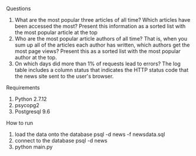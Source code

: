 Questions
1. What are the most popular three articles of all time? Which articles have been accessed the most? Present this information as a sorted list with the most popular article at the top
2. Who are the most popular article authors of all time? That is, when you sum up all of the articles each author has written, which authors get the most page views? Present this as a sorted list with the most popular author at the top.
3. On which days did more than 1% of requests lead to errors? The log table includes a column status that indicates the HTTP status code that the news site sent to the user's browser.

Requirements 
1. Python 2.7.12
2. psycopg2
3. Postgresql 9.6

How to run 
1. load the data onto the database
psql -d news -f newsdata.sql
2. connect to the database
psql -d news
3. python main.py
